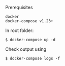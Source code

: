 Prerequisites

```
docker
docker-compose v1.23+
```

In root folder:

```
$ docker-compose up -d
```

Check output using

```$ docker-compose logs -f```

